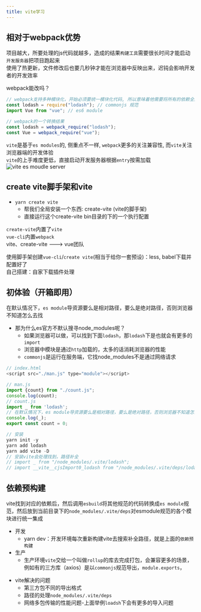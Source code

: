 ```yaml
---
title: vite学习
---
```


## 相对于webpack优势
项目越大，所要处理的js代码就越多，造成的结果```构建工具```需要很长时间才能启动```开发服务器```把项目跑起来   
使用了热更新，文件修改后也要几秒钟才能在浏览器中反映出来，迟钝会影响开发者的开发效率   
   
webpack能改吗？
```js
// webpack支持多种模块化，开始必须要统一模块化代码, 所以意味着他需要将所有的依赖全部读一遍
const lodash = require("lodash"); // commonjs 规范
import Vue from "vue"; // es6 module

// webpack的一个转换结果
const lodash = webpack_require("lodash");
const Vue = webpack_require("vue");
```

```vite```是基于```es modules```的, 侧重点不一样, ```webpack```更多的关注兼容性, 而```vite```关注浏览器端的开发体验   
```vite```的上手难度更低，直接启动开发服务器根据```entry```按需加载   
![vite es moudle server](../.vuepress/public/assets/vite/viteServer.png)

## create vite脚手架和vite
- ```yarn create vite```
  - 帮我们全局安装一个东西: create-vite (vite的脚手架)
  - 直接运行这个create-vite bin目录的下的一个执行配置

```create-vite```内置了```vite```   
```vue-cli```内置```webpack```   
vite、create-vite ---> vue团队   

使用脚手架创建```vue-cli```/```create vite```(相当于给你一套预设)：less, babel下载并配置好了   
自己搭建：自家下载插件处理

## 初体验（开箱即用）
在默认情况下，```es module```导资源要么是相对路径，要么是绝对路径，否则浏览器不知道怎么去找   
- 那为什么es官方不默认搜寻node_modules呢？   
  - 如果浏览器可以做，可以找到下面```lodash```，那```lodash```下是也就会有更多的```import```
  - 浏览器中模块是通过```http```加载的，太多的话消耗浏览器的性能
  - ```commonjs```是运行在服务端，它找node_modules不是通过网络请求
```js
// index.html
<script src="./man.js" type="module"></script>

// man.js
import {count} from "./count.js";
console.log(count);
// count.js
import _ from 'lodash';
// 在默认情况下，es module导资源要么是相对路径，要么是绝对路径，否则浏览器不知道怎么去找
console.log(_);
export const count = 0;

// 安装
yarn init -y
yarn add lodash
yarn add vite -D
// 安装vite会处理找到，路径补全
// import _ from "/node_modules/.vite/lodash";
// import __vite__cjsImport0_lodash from "/node_modules/.vite/deps/lodash.js?v=55bcfa4a";
```

## 依赖预构建
vite找到对应的依赖后，然后调用```esbuild```将其他规范的代码转换成```es module```规范，然后放到当前目录下的```node_modules/.vite/deps```对esmodule规范的各个模块进行统一集成

- 开发
  - yarn dev：开发环境每次重新构建vite去搜索补全路径，就是上面的```依赖预构建```
- 生产
  - 生产环境```vite```交给一个叫做```rollup```的库去完成打包，会兼容更多的场景，例如有的三方库（axios）是以```commonjs```规范导出，```module.exports```，

* vite解决的问题
  * 第三方包不同的导出格式
  * 路径的处理```node_modules/.vite/deps```
  * 网络多包传输的性能问题-上面举例```loadsh```下会有更多的导入问题
